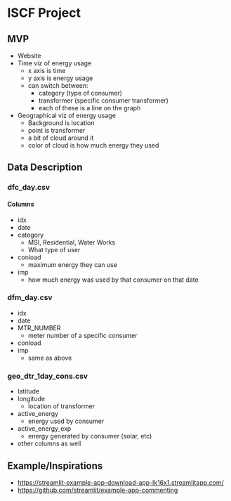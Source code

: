 # ISCF Project
## MVP
- Website
- Time viz of energy usage
    - x axis is time
    - y axis is energy usage
    - can switch between:
        - category (type of consumer)
        - transformer (specific consumer transformer)
        - each of these is a line on the graph
- Geographical viz of energy usage
    - Background is location
    - point is transformer
    - a bit of cloud around it
    - color of cloud is how much energy they used
## Data Description
### dfc_day.csv
#### Columns
- idx
- date
- category
    - MSI, Residential, Water Works
    - What type of user
- conload
    - maximum energy they can use
- imp
    - how much energy was used by that consumer on that date
### dfm_day.csv
- idx
- date
- MTR_NUMBER
    - meter number of a specific consumer
- conload
- imp
    - same as above
### geo_dtr_1day_cons.csv
- latitude
- longitude
    - location of transformer
- active_energy
    - energy used by consumer
- active_energy_exp
    - energy generated by consumer (solar, etc)
- other columns as well
## Example/Inspirations
- https://streamlit-example-app-download-app-lk16x1.streamlitapp.com/
- https://github.com/streamlit/example-app-commenting

